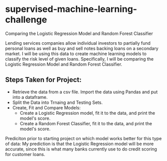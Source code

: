 # supervised-machine-learning-challenge
Comparing the Logistic Regression Model and Random Forest Classifier

Lending services companies allow individual investors to partially fund personal loans as well as buy and sell notes backing loans on a secondary market. I will be using this data to create machine learning models to classify the risk level of given loans. Specifically, I will be comparing the Logistic Regression Model and Random Forest Classifier.

## Steps Taken for Project:
- Retrieve the data from a csv file. Import the data using Pandas and put into a dataframe.
- Split the Data into Trnaing and Testing Sets.
- Create, Fit and Compare Models:
  - Create a Logistic Regression model, fit it to the data, and print the model's score.
  - Create a Random Forest Classifier, fit it to the data, and print the model's score.
  
Prediciton prior to starting project on which model works better for this type of data: My prediction is that the Logistic Regression model will be more accurate, since this is what many banks currently use to do credit scoring for customer loans.

  
